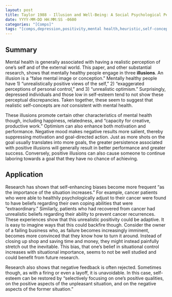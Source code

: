 ```yaml
---
layout: post
title: Taylor 1988 - Illusion and Well-Being: A Social Psychological Perspective on Mental Health
date: YYYY-MM-DD HH:MM:SS -0600
categories: "[Comps]"
tags: "[comps,depression,positivity,mental health,heuristic,self-concept,self-confidence,control,optimism]"
---
```


## Summary
Mental health is generally associated with having a realistic perception of one’s self and of the external world.  This paper, and other substantial research, shows that mentally healthy people engage in three **illusions**.  An illusion is a “false mental image or conception.”  Mentally healthy people have 1) “unrealistically positive views of the self,” 2) “exaggerated perceptions of personal control,” and 3) “unrealistic optimism.”  Surprisingly, depressed individuals and those low in self-esteem tend to not show these perceptual discrepancies.  Taken together, these seem to suggest that realistic self-concepts are _not_ consistent with mental health.

These illusions promote certain other characteristics of mental health though, including happiness, relatedness, and “capacity for creative, productive work.”  Optimism can also enhance both motivation and performance.  Negative mood makes negative results more salient, thereby suppressing motivation and goal-directed action.  Just as more shots on the goal usually translates into more goals, the greater persistence associated with positive illusions will generally result in better performance and greater success.  Conversely, positive illusions can also cause someone to continue laboring towards a goal that they have no chance of achieving.

## Application
Research has shown that self-enhancing biases become more frequent “as the importance of the situation increases.”  For example, cancer patients who were able to healthily psychologically adjust to their cancer were found to have beliefs regarding their own coping abilities that were “extraordinary.”  Similarly, patients who had recovered from cancer had unrealistic beliefs regarding their ability to prevent cancer recurrences.  These experiences show that this unrealistic positivity could be adaptive.  It is easy to imagine ways that this could backfire though.  Consider the owner of a failing business who, as failure becomes increasingly imminent, becomes more convinced that they know how to turn it around.  Instead of closing up shop and saving time and money, they might instead painfully stretch out the inevitable.  This bias, that one’s belief in situational control increases with situational importance, seems to not be well studied and could benefit from future research.

Research also shows that negative feedback is often rejected.  Sometimes though, as with a firing or even a layoff, it is unavoidable.  In this case, self-esteem can be restored by “selectively focusing on one’s positive qualities, on the positive aspects of the unpleasant situation, and on the negative aspects of the former situation.”
